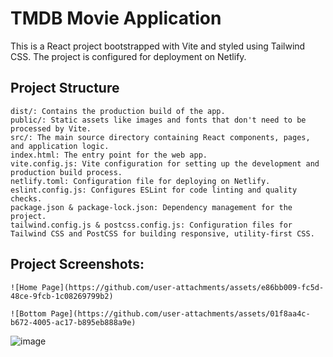 # TMDB Movie Application 

This is a React project bootstrapped with Vite and styled using Tailwind CSS. The project is configured for deployment on Netlify.


## Project Structure

    dist/: Contains the production build of the app.
    public/: Static assets like images and fonts that don't need to be processed by Vite.
    src/: The main source directory containing React components, pages, and application logic.
    index.html: The entry point for the web app.
    vite.config.js: Vite configuration for setting up the development and production build process.
    netlify.toml: Configuration file for deploying on Netlify.
    eslint.config.js: Configures ESLint for code linting and quality checks.
    package.json & package-lock.json: Dependency management for the project.
    tailwind.config.js & postcss.config.js: Configuration files for Tailwind CSS and PostCSS for building responsive, utility-first CSS.

## Project Screenshots:

    ![Home Page](https://github.com/user-attachments/assets/e86bb009-fc5d-48ce-9fcb-1c08269799b2)

    ![Bottom Page](https://github.com/user-attachments/assets/01f8aa4c-b672-4005-ac17-b895eb888a9e)
![image](https://github.com/user-attachments/assets/ca13d69c-ae00-4ee2-85f0-e921226e18c5)


